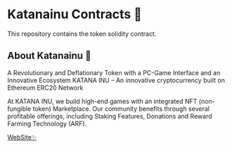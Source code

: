 # Katanainu Contracts 🍉

This repository contains the token solidity contract.

## About Katanainu 🎇
A Revolutionary and Deflationary Token with a PC-Game Interface and an Innovative Ecosystem
KATANA INU – An innovative cryptocurrency built on Ethereum ERC20 Network

At KATANA INU, we build high-end games with an integrated NFT (non-fungible token) Marketplace. Our community benefits through several profitable offerings, including Staking Features, Donations and Reward Farming Technology (ARF).


[WebSite✨](https://katanainu.com/#)
